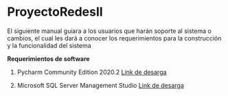 # ProyectoRedesII
El siguiente manual guiara a los usuarios que harán soporte al sistema o cambios, el cual les dará a
conocer los requerimientos  para la construcción y la funcionalidad del sistema

**Requerimientos de software**

  1. Pycharm Community Edition 2020.2
    [Link de desarga](https://www.jetbrains.com/es-es/pycharm/download/#section=windows)
    
  2. Microsoft SQL Server Management Studio
    [Link de desarga](https://docs.microsoft.com/en-us/sql/ssms/download-sql-server-management-studio-ssms?view=sql-server-ver15)

